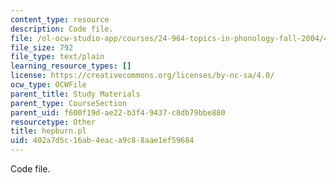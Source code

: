 ```yaml
---
content_type: resource
description: Code file.
file: /ol-ocw-studio-app/courses/24-964-topics-in-phonology-fall-2004/402a7d5c16ab4eaca9c88aae1ef59684_hepburn.pl
file_size: 792
file_type: text/plain
learning_resource_types: []
license: https://creativecommons.org/licenses/by-nc-sa/4.0/
ocw_type: OCWFile
parent_title: Study Materials
parent_type: CourseSection
parent_uid: f600f19d-ae22-b3f4-9437-c8db79bbe880
resourcetype: Other
title: hepburn.pl
uid: 402a7d5c-16ab-4eac-a9c8-8aae1ef59684
---
```

Code file.
